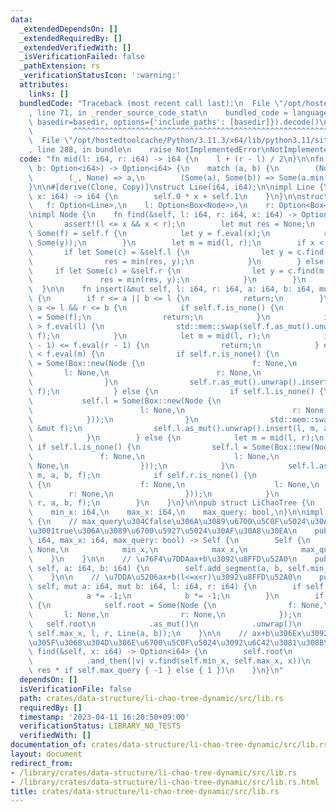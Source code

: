 ```yaml
---
data:
  _extendedDependsOn: []
  _extendedRequiredBy: []
  _extendedVerifiedWith: []
  _isVerificationFailed: false
  _pathExtension: rs
  _verificationStatusIcon: ':warning:'
  attributes:
    links: []
  bundledCode: "Traceback (most recent call last):\n  File \"/opt/hostedtoolcache/Python/3.11.3/x64/lib/python3.11/site-packages/onlinejudge_verify/documentation/build.py\"\
    , line 71, in _render_source_code_stat\n    bundled_code = language.bundle(stat.path,\
    \ basedir=basedir, options={'include_paths': [basedir]}).decode()\n          \
    \         ^^^^^^^^^^^^^^^^^^^^^^^^^^^^^^^^^^^^^^^^^^^^^^^^^^^^^^^^^^^^^^^^^^^^^^^^^^^^^^^^^\n\
    \  File \"/opt/hostedtoolcache/Python/3.11.3/x64/lib/python3.11/site-packages/onlinejudge_verify/languages/rust.py\"\
    , line 288, in bundle\n    raise NotImplementedError\nNotImplementedError\n"
  code: "fn mid(l: i64, r: i64) -> i64 {\n    l + (r - l) / 2\n}\n\nfn min(a: Option<i64>,\
    \ b: Option<i64>) -> Option<i64> {\n    match (a, b) {\n        (None, _) => b,\n\
    \        (_, None) => a,\n        (Some(a), Some(b)) => Some(a.min(b)),\n    }\n\
    }\n\n#[derive(Clone, Copy)]\nstruct Line(i64, i64);\n\nimpl Line {\n    fn eval(&self,\
    \ x: i64) -> i64 {\n        self.0 * x + self.1\n    }\n}\n\nstruct Node {\n \
    \   f: Option<Line>,\n    l: Option<Box<Node>>,\n    r: Option<Box<Node>>,\n}\n\
    \nimpl Node {\n    fn find(&self, l: i64, r: i64, x: i64) -> Option<i64> {\n \
    \       assert!(l <= x && x < r);\n        let mut res = None;\n        if let\
    \ Some(f) = self.f {\n            let y = f.eval(x);\n            res = min(res,\
    \ Some(y));\n        }\n        let m = mid(l, r);\n        if x < m {\n     \
    \       if let Some(c) = &self.l {\n                let y = c.find(l, m, x);\n\
    \                res = min(res, y);\n            }\n        } else {\n       \
    \     if let Some(c) = &self.r {\n                let y = c.find(m, r, x);\n \
    \               res = min(res, y);\n            }\n        }\n        res\n  \
    \  }\n\n    fn insert(&mut self, l: i64, r: i64, a: i64, b: i64, mut f: Line)\
    \ {\n        if r <= a || b <= l {\n            return;\n        }\n        if\
    \ a <= l && r <= b {\n            if self.f.is_none() {\n                self.f\
    \ = Some(f);\n                return;\n            }\n            if self.f.unwrap().eval(l)\
    \ > f.eval(l) {\n                std::mem::swap(self.f.as_mut().unwrap(), &mut\
    \ f);\n            }\n            let m = mid(l, r);\n            if self.f.unwrap().eval(r\
    \ - 1) <= f.eval(r - 1) {\n                return;\n            } else if self.f.unwrap().eval(m)\
    \ < f.eval(m) {\n                if self.r.is_none() {\n                    self.r\
    \ = Some(Box::new(Node {\n                        f: None,\n                 \
    \       l: None,\n                        r: None,\n                    }));\n\
    \                }\n                self.r.as_mut().unwrap().insert(m, r, a, b,\
    \ f);\n            } else {\n                if self.l.is_none() {\n         \
    \           self.l = Some(Box::new(Node {\n                        f: None,\n\
    \                        l: None,\n                        r: None,\n        \
    \            }));\n                }\n                std::mem::swap(self.f.as_mut().unwrap(),\
    \ &mut f);\n                self.l.as_mut().unwrap().insert(l, m, a, b, f);\n\
    \            }\n        } else {\n            let m = mid(l, r);\n           \
    \ if self.l.is_none() {\n                self.l = Some(Box::new(Node {\n     \
    \               f: None,\n                    l: None,\n                    r:\
    \ None,\n                }));\n            }\n            self.l.as_mut().unwrap().insert(l,\
    \ m, a, b, f);\n            if self.r.is_none() {\n                self.r = Some(Box::new(Node\
    \ {\n                    f: None,\n                    l: None,\n            \
    \        r: None,\n                }));\n            }\n            self.r.as_mut().unwrap().insert(m,\
    \ r, a, b, f);\n        }\n    }\n}\n\npub struct LiChaoTree {\n    root: Option<Node>,\n\
    \    min_x: i64,\n    max_x: i64,\n    max_query: bool,\n}\n\nimpl LiChaoTree\
    \ {\n    // max_query\u304Cfalse\u306A\u3089\u6700\u5C0F\u5024\u30AF\u30A8\u30EA\
    \u3001true\u306A\u3089\u6700\u5927\u5024\u30AF\u30A8\u30EA\n    pub fn new(min_x:\
    \ i64, max_x: i64, max_query: bool) -> Self {\n        Self {\n            root:\
    \ None,\n            min_x,\n            max_x,\n            max_query,\n    \
    \    }\n    }\n\n    // \u76F4\u7DDAax+b\u3092\u8FFD\u52A0\n    pub fn add_line(&mut\
    \ self, a: i64, b: i64) {\n        self.add_segment(a, b, self.min_x, self.max_x);\n\
    \    }\n\n    // \u7DDA\u5206ax+b(l<=x<r)\u3092\u8FFD\u52A0\n    pub fn add_segment(&mut\
    \ self, mut a: i64, mut b: i64, l: i64, r: i64) {\n        if self.max_query {\n\
    \            a *= -1;\n            b *= -1;\n        }\n        if self.root.is_none()\
    \ {\n            self.root = Some(Node {\n                f: None,\n         \
    \       l: None,\n                r: None,\n            });\n        }\n     \
    \   self.root\n            .as_mut()\n            .unwrap()\n            .insert(self.min_x,\
    \ self.max_x, l, r, Line(a, b));\n    }\n\n    // ax+b\u306Ex\u3092\u5B9A\u3081\
    \u305F\u3068\u304D\u306E\u6700\u5C0F\u5024\u3092\u6C42\u3081\u308B\n    pub fn\
    \ find(&self, x: i64) -> Option<i64> {\n        self.root\n            .as_ref()\n\
    \            .and_then(|v| v.find(self.min_x, self.max_x, x))\n            .map(|res|\
    \ res * if self.max_query { -1 } else { 1 })\n    }\n}\n"
  dependsOn: []
  isVerificationFile: false
  path: crates/data-structure/li-chao-tree-dynamic/src/lib.rs
  requiredBy: []
  timestamp: '2023-04-11 16:20:50+09:00'
  verificationStatus: LIBRARY_NO_TESTS
  verifiedWith: []
documentation_of: crates/data-structure/li-chao-tree-dynamic/src/lib.rs
layout: document
redirect_from:
- /library/crates/data-structure/li-chao-tree-dynamic/src/lib.rs
- /library/crates/data-structure/li-chao-tree-dynamic/src/lib.rs.html
title: crates/data-structure/li-chao-tree-dynamic/src/lib.rs
---
```

